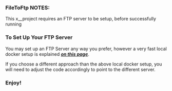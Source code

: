 ### FileToFtp NOTES:

This x__project requires an FTP server to be setup, before successfully running

### To Set Up Your FTP Server

You may set up an FTP Server any way you prefer, however a very fast local docker setup is explained [**_on this page_**](https://github.com/jammazwan/jammazwan.docker).

If you choose a different approach than the above local docker setup, you will need to adjust the code accordingly to point to the different server.

### Enjoy!